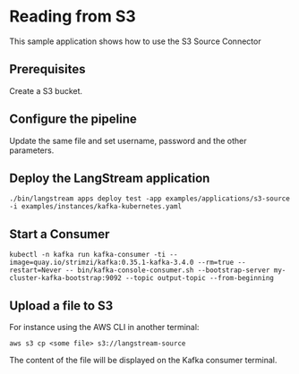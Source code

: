 # Reading from S3

This sample application shows how to use the S3 Source Connector

## Prerequisites

Create a S3 bucket.

## Configure the pipeline

Update the same file and set username, password and the other parameters.

## Deploy the LangStream application

```
./bin/langstream apps deploy test -app examples/applications/s3-source -i examples/instances/kafka-kubernetes.yaml
```

## Start a Consumer
```
kubectl -n kafka run kafka-consumer -ti --image=quay.io/strimzi/kafka:0.35.1-kafka-3.4.0 --rm=true --restart=Never -- bin/kafka-console-consumer.sh --bootstrap-server my-cluster-kafka-bootstrap:9092 --topic output-topic --from-beginning
```

## Upload a file to S3

For instance using the AWS CLI in another terminal:
```
aws s3 cp <some file> s3://langstream-source
```
The content of the file will be displayed on the Kafka consumer terminal.
